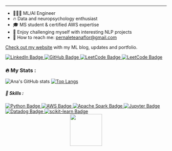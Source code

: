 ---
- 👩🏻‍💻 ML/AI Engineer
- 🔥 Data and neuropsychology enthusiast 
- 🎓 MS student & certified AWS expertise
- 🏅 Enjoy challenging myself with interesting NLP projects
- 💌 How to reach me: pernaleteanaflor@gmail.com

[Check out my website](https://anapernalete.github.io/) with my ML blog, updates and portfolio. 

<div id="badges">
  <a href="https://www.linkedin.com/in/anapernalete/">
    <img src="https://img.shields.io/badge/LinkedIn-blue?style=for-the-badge&logo=linkedin&logoColor=white" alt="LinkedIn Badge"/>
  </a>
  <a href="https://github.com/anapernalete?tab=repositories">
    <img src="https://img.shields.io/badge/Github-black?style=for-the-badge&logo=github&logoColor=white" alt="GitHub Badge"/>
  </a>
    <a href="https://leetcode.com/anapernalete/">
    <img src="https://img.shields.io/badge/-LeetCode-FFA116?style=for-the-badge&logo=LeetCode&logoColor=black" alt="LeetCode Badge"/>
  </a>
    <a href="https://www.kaggle.com/anaflorpernalete">
    <img src="https://img.shields.io/badge/Kaggle-20BEFF?style=for-the-badge&logo=Kaggle&logoColor=white" alt="LeetCode Badge"/>
  </a>
</div>


<img src="https://komarev.com/ghpvc/?username=anapernalete&style=flat-square&color=blue" alt=""/>

### :fire: My Stats :

![Ana's GitHub stats](https://github-readme-stats.vercel.app/api?username=anapernalete&show_icons=true&theme=radical&hide=stars,contribs&hide_rank=true) [![Top Langs](https://github-readme-stats.vercel.app/api/top-langs/?username=anapernalete&layout=compact&theme=vision-friendly-dark&hide_progress=true)](https://github.com/anuraghazra/github-readme-stats)

##### :telescope: Skills :

<div id="badges">
  <a href="#">
    <img src="https://img.shields.io/badge/Python-14354C?style=for-the-badge&logo=python&logoColor=white" alt="Python Badge"/>
  </a>
  <a href="#">
    <img src="https://img.shields.io/badge/Amazon_AWS-FF9900?style=for-the-badge&logo=amazonaws&logoColor=white" alt="AWS Badge"/>
  </a>
  <a href="#">
    <img src="https://img.shields.io/badge/Apache%20Spark-FDEE21?style=flat-square&logo=apachespark&logoColor=black" alt="Apache Spark Badge"/>
  </a>
  <a href="#">
    <img src="https://img.shields.io/badge/jupyter-%23FA0F00.svg?style=for-the-badge&logo=jupyter&logoColor=white" alt="Jupyter Badge"/>
  </a>
  <a href="#">
    <img src="https://img.shields.io/badge/datadog-%23632CA6.svg?style=for-the-badge&logo=datadog&logoColor=white" alt="Datadog Badge"/>
  </a>
  <a href="#">
    <img src="https://img.shields.io/badge/scikit--learn-%23F7931E.svg?style=for-the-badge&logo=scikit-learn&logoColor=white" alt="scikit-learn Badge"/>
  </a>
</div>
</div>

<div id="header" align="center">
  <img src="https://media.giphy.com/media/CtDSNQYv0gQbPSn28O/giphy.gif" width="100"/>
</div>
